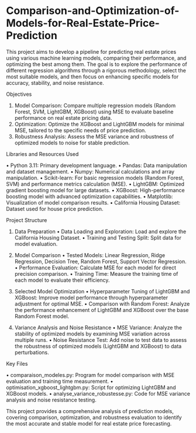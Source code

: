 # Comparison-and-Optimization-of-Models-for-Real-Estate-Price-Prediction

This project aims to develop a pipeline for predicting real estate prices using various machine learning models, comparing their performance, and optimizing the best among them. The goal is to explore the performance of different regression algorithms through a rigorous methodology, select the most suitable models, and then focus on enhancing specific models for accuracy, stability, and noise resistance.

Objectives

1.	Model Comparison: Compare multiple regression models (Random Forest, SVM, LightGBM, XGBoost) using MSE to evaluate baseline performance on real estate pricing data.
2.	Optimization: Optimize the XGBoost and LightGBM models for minimal MSE, tailored to the specific needs of price prediction.
3.	Robustness Analysis: Assess the MSE variance and robustness of optimized models to noise for stable prediction.

Libraries and Resources Used

•	Python 3.11: Primary development language.
•	Pandas: Data manipulation and dataset management.
•	Numpy: Numerical calculations and array manipulation.
•	Scikit-learn: For basic regression models (Random Forest, SVM) and performance metrics calculation (MSE).
•	LightGBM: Optimized gradient boosting model for large datasets.
•	XGBoost: High-performance boosting model with advanced optimization capabilities.
•	Matplotlib: Visualization of model comparison results.
•	California Housing Dataset: Dataset used for house price prediction.

Project Structure

1. Data Preparation
•	Data Loading and Exploration: Load and explore the California Housing Dataset.
•	Training and Testing Split: Split data for model evaluation.

2. Model Comparison
•	Tested Models: Linear Regression, Ridge Regression, Decision Tree, Random Forest, Support Vector Regression.
•	Performance Evaluation: Calculate MSE for each model for direct precision comparison.
•	Training Time: Measure the training time of each model to evaluate their efficiency.

3. Selected Model Optimization
•	Hyperparameter Tuning of LightGBM and XGBoost: Improve model performance through hyperparameter adjustment for optimal MSE.
•	Comparison with Random Forest: Analyze the performance enhancement of LightGBM and XGBoost over the base Random Forest model.

4. Variance Analysis and Noise Resistance
•	MSE Variance: Analyze the stability of optimized models by examining MSE variation across multiple runs.
•	Noise Resistance Test: Add noise to test data to assess the robustness of optimized models (LightGBM and XGBoost) to data perturbations.

Key Files

•	comparaison_modeles.py: Program for model comparison with MSE evaluation and training time measurement.
•	optimisation_xgboost_lightgbm.py: Script for optimizing LightGBM and XGBoost models.
•	analyse_variance_robustesse.py: Code for MSE variance analysis and noise resistance testing.

This project provides a comprehensive analysis of prediction models, covering comparison, optimization, and robustness evaluation to identify the most accurate and stable model for real estate price forecasting.



